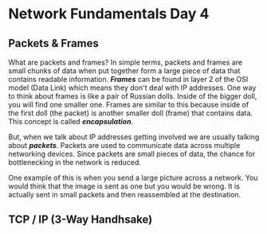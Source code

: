 # Network Fundamentals Day 4

## Packets & Frames

What are packets and frames? In simple terms, packets and frames are small chunks of data when put together form a large piece of data that contains readable information. ***Frames*** can be found in layer 2 of the OSI model (Data Link) which means they don't deal with IP addresses. One way to think about frames is like a pair of Russian dolls. Inside of the bigger doll, you will find one smaller one. Frames are similar to this because inside of the first doll (the packet) is another smaller doll (frame) that contains data. This concept is called ***encapsulation***. 

But, when we talk about IP addresses getting involved we are usually talking about ***packets***. Packets are used to communicate data across multiple networking devices. Since packets are small pieces of data, the chance for bottlenecking in the network is reduced. 

One example of this is when you send a large picture across a network. You would think that the image is sent as one but you would be wrong. It is actually sent in small packets and then reassembled at the destination. 

## TCP / IP (3-Way Handhsake)

